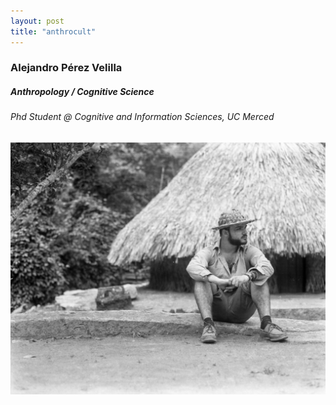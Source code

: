 ```yaml
---
layout: post
title: "anthrocult"  
---
```


### Alejandro Pérez Velilla
##### Anthropology / Cognitive Science
###### Phd Student @ Cognitive and Information Sciences, UC Merced

![photo](/img/website_photo.png)
